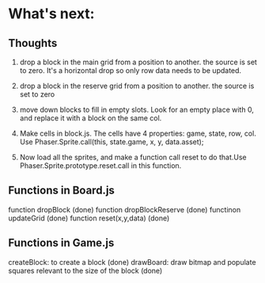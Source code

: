 # What's next:





## Thoughts
1. drop a block in the main grid from a position to another. the source is set to zero. It's a horizontal drop so only row data needs to be updated.

2. drop a block in the reserve grid from a position to another. the source is set to zero

3. move down blocks to fill in empty slots. Look for an empty place with 0, and replace it with a block on the same col.

4. Make cells in block.js. The cells have 4 properties: game, state, row, col.
Use Phaser.Sprite.call(this, state.game, x, y, data.asset);

5. Now load all the sprites, and make a function call reset to do that.Use Phaser.Sprite.prototype.reset.call in this function.



## Functions in Board.js
function dropBlock (done)
function dropBlockReserve  (done)
functinon updateGrid (done)
function reset(x,y,data) (done)


## Functions in Game.js
createBlock: to create a block (done)
drawBoard: draw bitmap and populate squares relevant to the size of the block (done)







